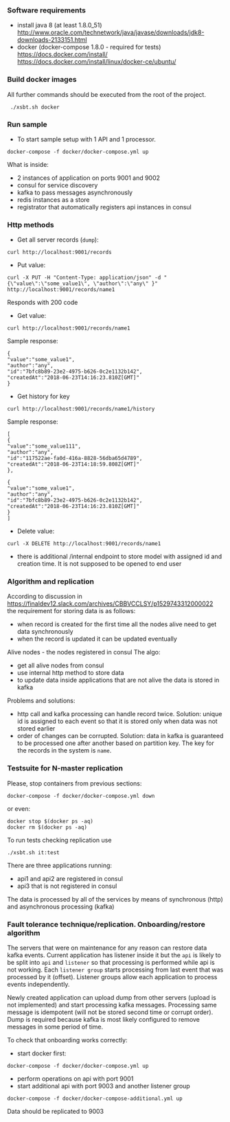 ### Software requirements

* install java 8 (at least 1.8.0_51)
http://www.oracle.com/technetwork/java/javase/downloads/jdk8-downloads-2133151.html
* docker  (docker-compose 1.8.0 - required for tests)
https://docs.docker.com/install/
https://docs.docker.com/install/linux/docker-ce/ubuntu/

### Build docker images
All further commands should be executed from the root of the project.
```
 ./xsbt.sh docker
```


### Run sample

* To start sample setup with 1 API and 1 processor.  
```
docker-compose -f docker/docker-compose.yml up
```
What is inside:
* 2 instances of application on ports 9001 and 9002
* consul for service discovery
* kafka to pass messages asynchronously
* redis instances as a store
* registrator that automatically registers api instances in consul


### Http methods

* Get all server records (`dump`):

```
curl http://localhost:9001/records
```

* Put value:

```
curl -X PUT -H "Content-Type: application/json" -d "{\"value\":\"some_value1\", \"author\":\"any\" }"  http://localhost:9001/records/name1
```
Responds with 200 code

* Get value:

```
curl http://localhost:9001/records/name1
```

Sample response:
```
{
"value":"some_value1",
"author":"any",
"id":"7bfc8b89-23e2-4975-b626-0c2e1132b142",
"createdAt":"2018-06-23T14:16:23.810Z[GMT]"
}
```

* Get history for key

```
curl http://localhost:9001/records/name1/history
```
Sample response:

```
[
{
"value":"some_value111",
"author":"any",
"id":"117522ae-fa0d-416a-8828-56dba65d4789",
"createdAt":"2018-06-23T14:18:59.808Z[GMT]"
},

{
"value":"some_value1",
"author":"any",
"id":"7bfc8b89-23e2-4975-b626-0c2e1132b142",
"createdAt":"2018-06-23T14:16:23.810Z[GMT]"
}
]
```

* Delete value:
```
curl -X DELETE http://localhost:9001/records/name1
```

* there is additional /internal endpoint to store model with assigned id and creation time.
It is not supposed to be opened to end user

### Algorithm and replication
According to discussion in https://finaldev12.slack.com/archives/CBBVCCLSY/p1529743312000022
the requirement for storing data is as follows:
* when record is created for the first time all the nodes alive need to get data synchronously
* when the record is updated it can be updated eventually

Alive nodes - the nodes registered in consul
The algo:
* get  all alive nodes from consul
* use internal http method to store data
* to update data inside applications that are not alive the data is stored in kafka

Problems and solutions:
* http call and kafka processing can handle record twice.
Solution: unique id is assigned to each event so that it is stored only 
when data was not stored earlier
* order of changes can be corrupted.
Solution: data in kafka is guaranteed to be processed one after another based on partition key.
The key for the records in the system is `name`.

### Testsuite for N-master replication 

Please, stop containers from previous sections:
```
docker-compose -f docker/docker-compose.yml down
```
or even:
```
docker stop $(docker ps -aq)
docker rm $(docker ps -aq)
```

To run tests checking replication use
```
./xsbt.sh it:test
```

There are three applications running:
* api1 and api2 are registered in consul
* api3 that is not registered in consul

The data is processed by all of the services by means of 
synchronous (http) and asynchronous processing (kafka)

###  Fault tolerance technique/replication. Onboarding/restore algorithm

The servers that were on maintenance for any reason can restore data kafka events.
Current application has listener inside it but the 
`api` is likely to be split into `api` and `listener` so that 
processing is performed while api is not working.
Each `listener group` starts processing from last event that was processed by it (offset).
Listener groups allow each application to process events independently.

Newly created application can upload dump from other servers (upload is not implemented)
and start processing kafka messages. Processing same message is idempotent (will not be stored second time or corrupt order).
Dump is required because kafka is most likely configured to remove messages in some period of time.

To check that onboarding works correctly:
* start docker first:
```
docker-compose -f docker/docker-compose.yml up
```
* perform operations on api with port 9001
* start additional api with port 9003 and another listener group
```
docker-compose -f docker/docker-compose-additional.yml up
```
Data should be replicated to 9003










